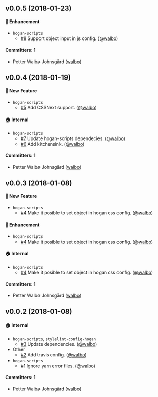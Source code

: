 ## v0.0.5 (2018-01-23)

#### :nail_care: Enhancement
* `hogan-scripts`
  * [#8](https://github.com/DekodeInteraktiv/hogan-scripts/pull/8) Support object input in js config. ([@walbo](https://github.com/walbo))

#### Committers: 1
- Petter Walbø Johnsgård ([walbo](https://github.com/walbo))

## v0.0.4 (2018-01-19)

#### :rocket: New Feature
* `hogan-scripts`
  * [#5](https://github.com/DekodeInteraktiv/hogan-scripts/pull/5) Add CSSNext support. ([@walbo](https://github.com/walbo))

#### :house: Internal
* `hogan-scripts`
  * [#7](https://github.com/DekodeInteraktiv/hogan-scripts/pull/7) Update hogan-scripts dependecies. ([@walbo](https://github.com/walbo))
  * [#6](https://github.com/DekodeInteraktiv/hogan-scripts/pull/6) Add kitchensink. ([@walbo](https://github.com/walbo))

#### Committers: 1
- Petter Walbø Johnsgård ([walbo](https://github.com/walbo))

## v0.0.3 (2018-01-08)

#### :rocket: New Feature
* `hogan-scripts`
  * [#4](https://github.com/DekodeInteraktiv/hogan-scripts/pull/4) Make it posible to set object in hogan css config. ([@walbo](https://github.com/walbo))

#### :nail_care: Enhancement
* `hogan-scripts`
  * [#4](https://github.com/DekodeInteraktiv/hogan-scripts/pull/4) Make it posible to set object in hogan css config. ([@walbo](https://github.com/walbo))

#### :house: Internal
* `hogan-scripts`
  * [#4](https://github.com/DekodeInteraktiv/hogan-scripts/pull/4) Make it posible to set object in hogan css config. ([@walbo](https://github.com/walbo))

#### Committers: 1
- Petter Walbø Johnsgård ([walbo](https://github.com/walbo))

## v0.0.2 (2018-01-08)

#### :house: Internal
* `hogan-scripts`, `stylelint-config-hogan`
  * [#3](https://github.com/DekodeInteraktiv/hogan-scripts/pull/3) Update dependencies. ([@walbo](https://github.com/walbo))
* Other
  * [#2](https://github.com/DekodeInteraktiv/hogan-scripts/pull/2) Add travis config. ([@walbo](https://github.com/walbo))
* `hogan-scripts`
  * [#1](https://github.com/DekodeInteraktiv/hogan-scripts/pull/1) Ignore yarn error files. ([@walbo](https://github.com/walbo))

#### Committers: 1
- Petter Walbø Johnsgård ([walbo](https://github.com/walbo))
